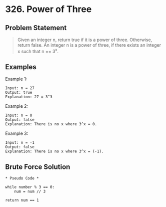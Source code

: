 # 326. Power of Three

## Problem Statement

> Given an integer n, return true if it is a power of three. Otherwise, return false. An integer n is a power of three, if there exists an integer x such that n == 3<sup>x</sup>.

## Examples

Example 1:

```
Input: n = 27
Output: true
Explanation: 27 = 3^3
```

Example 2:

```
Input: n = 0
Output: false
Explanation: There is no x where 3^x = 0.
```

Example 3:

```
Input: n = -1
Output: false
Explanation: There is no x where 3^x = (-1).
```

## Brute Force Solution

```
* Pseudo Code *

while number % 3 == 0:
    num = num // 3

return num == 1
```
